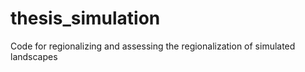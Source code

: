 # thesis_simulation
Code for regionalizing and assessing the regionalization of simulated landscapes
